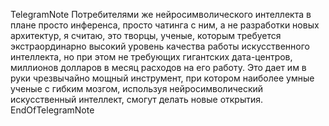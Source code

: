 TelegramNote
Потребителями же нейросимволического интеллекта в плане просто инференса, просто чатинга с ним, а не разработки новых архитектур, я считаю, это творцы, ученые, которым требуется экстраординарно высокий уровень качества работы искусственного интеллекта, но при этом не требующих гигантских дата-центров, миллионов долларов в месяц расходов на его работу. Это дает им в руки чрезвычайно мощный инструмент, при котором наиболее умные ученые с гибким мозгом, используя нейросимволический искусственный интеллект, смогут делать новые открытия.
EndOfTelegramNote